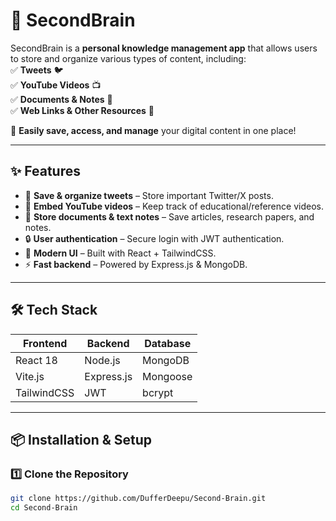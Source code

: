 # 🧠 SecondBrain

SecondBrain is a **personal knowledge management app** that allows users to store and organize various types of content, including:  
✅ **Tweets** 🐦  
✅ **YouTube Videos** 📺  
✅ **Documents & Notes** 📄  
✅ **Web Links & Other Resources** 🔗  

🚀 **Easily save, access, and manage** your digital content in one place!

---

## **✨ Features**
- 📌 **Save & organize tweets** – Store important Twitter/X posts.  
- 🎥 **Embed YouTube videos** – Keep track of educational/reference videos.  
- 📄 **Store documents & text notes** – Save articles, research papers, and notes.  
- 🔒 **User authentication** – Secure login with JWT authentication.  
- 🎨 **Modern UI** – Built with React + TailwindCSS.  
- ⚡ **Fast backend** – Powered by Express.js & MongoDB.  

---

## **🛠 Tech Stack**

| Frontend      | Backend      | Database    |
|--------------|-------------|------------|
| React 18     | Node.js     | MongoDB    |
| Vite.js      | Express.js  | Mongoose   |
| TailwindCSS  | JWT         | bcrypt     |

---

## **📦 Installation & Setup**

### **1️⃣ Clone the Repository**
```bash
git clone https://github.com/DufferDeepu/Second-Brain.git
cd Second-Brain
